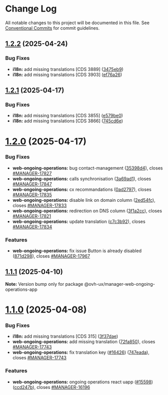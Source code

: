 # Change Log

All notable changes to this project will be documented in this file.
See [Conventional Commits](https://conventionalcommits.org) for commit guidelines.

## [1.2.2](https://github.com/ovh/manager/compare/@ovh-ux/manager-web-ongoing-operations-app@1.2.1...@ovh-ux/manager-web-ongoing-operations-app@1.2.2) (2025-04-24)


### Bug Fixes

* **i18n:** add missing translations [CDS 3889] ([3475eb9](https://github.com/ovh/manager/commit/3475eb9a4c16b4efdf870ccdc1fc2252e15178e2))
* **i18n:** add missing translations [CDS 3903] ([ef76a26](https://github.com/ovh/manager/commit/ef76a26dfc5de9ca2511032eb9f0b37f1ef66b59))





## [1.2.1](https://github.com/ovh/manager/compare/@ovh-ux/manager-web-ongoing-operations-app@1.2.0...@ovh-ux/manager-web-ongoing-operations-app@1.2.1) (2025-04-17)


### Bug Fixes

* **i18n:** add missing translations [CDS 3855] ([e579be0](https://github.com/ovh/manager/commit/e579be0d9e667562424ecba54edc0b001fd6412b))
* **i18n:** add missing translations [CDS 3866] ([745cd6e](https://github.com/ovh/manager/commit/745cd6ef5993c4af4390efa6b4bf7eccd58d2198))





# [1.2.0](https://github.com/ovh/manager/compare/@ovh-ux/manager-web-ongoing-operations-app@1.1.1...@ovh-ux/manager-web-ongoing-operations-app@1.2.0) (2025-04-17)


### Bug Fixes

* **web-ongoing-operations:** bug contact-management ([35398d4](https://github.com/ovh/manager/commit/35398d49e7eb83b25a8e88a1d42e5e8b2e2069d7)), closes [#MANAGER-17827](https://github.com/ovh/manager/issues/MANAGER-17827)
* **web-ongoing-operations:** calls synchronisation ([3a69ad1](https://github.com/ovh/manager/commit/3a69ad11b1e5e5c3745ff70c4abd102dd2f1dd2c)), closes [#MANAGER-17847](https://github.com/ovh/manager/issues/MANAGER-17847)
* **web-ongoing-operations:** cx recommandations ([0ad2797](https://github.com/ovh/manager/commit/0ad2797eb0f1ac3df7b34a01332d104bd76f0941)), closes [#MANAGER-17835](https://github.com/ovh/manager/issues/MANAGER-17835)
* **web-ongoing-operations:** disable link on domain column ([2ed54fc](https://github.com/ovh/manager/commit/2ed54fc4aaebae9a4cd21c280be40e6982c0e115)), closes [#MANAGER-17833](https://github.com/ovh/manager/issues/MANAGER-17833)
* **web-ongoing-operations:** redirection on DNS column ([3f1a2cc](https://github.com/ovh/manager/commit/3f1a2cc88740a6cef6bfe44f41dafb86dd245ed5)), closes [#MANAGER-17821](https://github.com/ovh/manager/issues/MANAGER-17821)
* **web-ongoing-operations:** update translation ([c7c3b92](https://github.com/ovh/manager/commit/c7c3b92d77d2eb8184c032807c8d24fbd6cda54a)), closes [#MANAGER-17834](https://github.com/ovh/manager/issues/MANAGER-17834)


### Features

* **web-ongoing-operations:** fix issue Button is already disabled ([871d298](https://github.com/ovh/manager/commit/871d298c7c0f09d97581f518311201414a751c84)), closes [#MANAGER-17967](https://github.com/ovh/manager/issues/MANAGER-17967)





## [1.1.1](https://github.com/ovh/manager/compare/@ovh-ux/manager-web-ongoing-operations-app@1.1.0...@ovh-ux/manager-web-ongoing-operations-app@1.1.1) (2025-04-10)

**Note:** Version bump only for package @ovh-ux/manager-web-ongoing-operations-app





# [1.1.0](https://github.com/ovh/manager/compare/@ovh-ux/manager-web-ongoing-operations-app@1.0.0...@ovh-ux/manager-web-ongoing-operations-app@1.1.0) (2025-04-08)


### Bug Fixes

* **i18n:** add missing translations [CDS 315] ([3f37dae](https://github.com/ovh/manager/commit/3f37daed53eea33541029dd7f0af58eabc4cfdce))
* **web-ongoing-operations:** add missing translation ([72fa850](https://github.com/ovh/manager/commit/72fa8500bddbac2fd78d55fae1258f257097a5ab)), closes [#MANAGER-17743](https://github.com/ovh/manager/issues/MANAGER-17743)
* **web-ongoing-operations:** fix translation key ([#16426](https://github.com/ovh/manager/issues/16426)) ([747eada](https://github.com/ovh/manager/commit/747eadadc54861db456628f5b16e48a01a3848a6)), closes [#MANAGER-17743](https://github.com/ovh/manager/issues/MANAGER-17743)


### Features

* **web-ongoing-operations:** ongoing operations react uapp ([#15598](https://github.com/ovh/manager/issues/15598)) ([ccd247b](https://github.com/ovh/manager/commit/ccd247b524458edd8e7b7339c5cfe356ce2b234c)), closes [#MANAGER-16196](https://github.com/ovh/manager/issues/MANAGER-16196)
